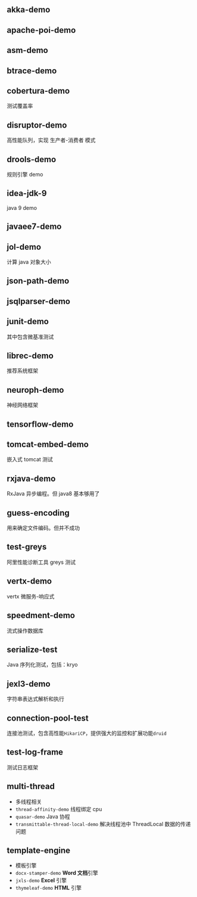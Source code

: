 ## akka-demo
## apache-poi-demo
## asm-demo
## btrace-demo
## cobertura-demo
测试覆盖率
## disruptor-demo
高性能队列，实现 生产者-消费者 模式
## drools-demo
规则引擎 demo
## idea-jdk-9
java 9 demo
## javaee7-demo
## jol-demo
计算 java 对象大小
## json-path-demo
## jsqlparser-demo
## junit-demo
其中包含微基准测试
## librec-demo
推荐系统框架
## neuroph-demo
神经网络框架
## tensorflow-demo
## tomcat-embed-demo
嵌入式 tomcat 测试
## rxjava-demo
RxJava 异步编程。但 java8 基本够用了
## guess-encoding
用来确定文件编码。但并不成功
## test-greys
阿里性能诊断工具 greys 测试
## vertx-demo
vertx 微服务-响应式
## speedment-demo
流式操作数据库
## serialize-test
Java 序列化测试，包括：kryo
## jexl3-demo
字符串表达式解析和执行
## connection-pool-test
连接池测试，包含高性能`HikariCP`，提供强大的监控和扩展功能`druid`
## test-log-frame
测试日志框架
## multi-thread
- 多线程相关
- `thread-affinity-demo` 线程绑定 cpu
- `quasar-demo` Java 协程
- `transmittable-thread-local-demo` 解决线程池中 ThreadLocal 数据的传递问题

## template-engine
- 模板引擎
- `docx-stamper-demo` **Word 文档**引擎
- `jxls-demo` **Excel** 引擎
- `thymeleaf-demo` **HTML** 引擎